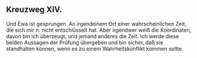 ## Kreuzweg XIV. 
Und Ewa ist gesprungen. An irgendeinem Ort einer wahrscheinlichen Zeit, die sich mir n. nicht entschlüsselt hat. Aber irgendwer weiß die Koordinaten, davon bin ich überzeugt, und jemand anderes die Zeit. Ich werde diese beiden Aussagen der Prüfung übergeben und bin sicher, daß sie standhalten können, wenn es zu einem Wahrheitskonflikt kommen sollte.   
